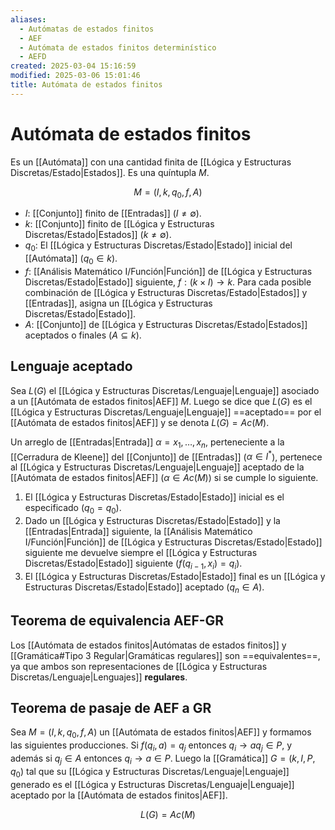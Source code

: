 ```yaml
---
aliases:
  - Autómatas de estados finitos
  - AEF
  - Autómata de estados finitos determinístico
  - AEFD
created: 2025-03-04 15:16:59
modified: 2025-03-06 15:01:46
title: Autómata de estados finitos
---
```


# Autómata de estados finitos

Es un [[Autómata]] con una cantidad finita de [[Lógica y Estructuras Discretas/Estado|Estados]]. Es una quíntupla $M$.

$$
M = \left( I, k, q_0, f, A \right)
$$

- $I$: [[Conjunto]] finito de [[Entradas]] ($I \neq \emptyset$).
- $k$: [[Conjunto]] finito de [[Lógica y Estructuras Discretas/Estado|Estados]] ($k \neq \emptyset$).
- $q_0$: El [[Lógica y Estructuras Discretas/Estado|Estado]] inicial del [[Autómata]] ($q_0 \in k$).
- $f$: [[Análisis Matemático I/Función|Función]] de [[Lógica y Estructuras Discretas/Estado|Estado]] siguiente, $f: \left( k \times I \right) \to k$. Para cada posible combinación de [[Lógica y Estructuras Discretas/Estado|Estados]] y [[Entradas]], asigna un [[Lógica y Estructuras Discretas/Estado|Estado]].
- $A$: [[Conjunto]] de [[Lógica y Estructuras Discretas/Estado|Estados]] aceptados o finales ($A \subseteq k$).

## Lenguaje aceptado

Sea $L(G)$ el [[Lógica y Estructuras Discretas/Lenguaje|Lenguaje]] asociado a un [[Autómata de estados finitos|AEF]] $M$. Luego se dice que $L(G)$ es el [[Lógica y Estructuras Discretas/Lenguaje|Lenguaje]] ==aceptado== por el [[Autómata de estados finitos|AEF]] y se denota $L(G) = Ac(M)$.

Un arreglo de [[Entradas|Entrada]] $\alpha = x_1, \dots, x_n$, perteneciente a la [[Cerradura de Kleene]] del [[Conjunto]] de [[Entradas]] ($\alpha \in I^*$), pertenece al [[Lógica y Estructuras Discretas/Lenguaje|Lenguaje]] aceptado de la [[Autómata de estados finitos|AEF]] ($\alpha \in Ac(M)$) si se cumple lo siguiente.

1. El [[Lógica y Estructuras Discretas/Estado|Estado]] inicial es el especificado ($q_0 = q_0$).
2. Dado un [[Lógica y Estructuras Discretas/Estado|Estado]] y la [[Entradas|Entrada]] siguiente, la [[Análisis Matemático I/Función|Función]] de [[Lógica y Estructuras Discretas/Estado|Estado]] siguiente me devuelve siempre el [[Lógica y Estructuras Discretas/Estado|Estado]] siguiente ($f(q_{i - 1}, x_i) = q_i$).
3. El [[Lógica y Estructuras Discretas/Estado|Estado]] final es un [[Lógica y Estructuras Discretas/Estado|Estado]] aceptado ($q_n \in A$).

## Teorema de equivalencia AEF-GR

Los [[Autómata de estados finitos|Autómatas de estados finitos]] y [[Gramática#Tipo 3 Regular|Gramáticas regulares]] son ==equivalentes==, ya que ambos son representaciones de [[Lógica y Estructuras Discretas/Lenguaje|Lenguajes]] **regulares**.

## Teorema de pasaje de AEF a GR

Sea $M = \left( I, k, q_0, f, A \right)$ un [[Autómata de estados finitos|AEF]] y formamos las siguientes producciones. Si $f(q_i, a) = q_j$ entonces $q_i \to a q_j \in P$, y además si $q_j \in A$ entonces $q_i \to a \in P$. Luego la [[Gramática]] $G = \left( k, I, P, q_0 \right)$ tal que su [[Lógica y Estructuras Discretas/Lenguaje|Lenguaje]] generado es el [[Lógica y Estructuras Discretas/Lenguaje|Lenguaje]] aceptado por la [[Autómata de estados finitos|AEF]].

$$
L(G) = Ac(M)
$$
